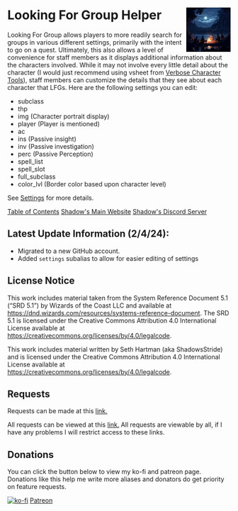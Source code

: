 <h1>Looking For Group Helper<img align="right" src="Data/image.png" width="100px"></h1>

Looking For Group allows players to more readily search for groups in various different settings, primarily with the intent to go on a quest. Ultimately, this also allows a level of convenience for staff members as it displays additional information about the characters involved. While it may not involve every little detail about the character (I would just recommend using vsheet from [Verbose Character Tools](https://avrae.io/dashboard/workshop/5f7385fe647bb0a416316d1d)), staff members can customize the details that they see about each character that LFGs. Here are the following settings you can edit:

- subclass
- thp
- img (Character portrait display)
- player (Player is mentioned)
- ac
- ins (Passive insight)
- inv (Passive investigation)
- perc (Passive Perception)
- spell_list
- spell_slot
- full_subclass
- color_lvl (Border color based upon character level)

See [Settings](https://github.com/Shadow-Draconic-Development/Avrae-Looking-For-Group-Helper/blob/main/Code/settings/settings.md) for more details.

[Table of Contents](https://github.com/Shadow-Draconic-Development/Avrae-Looking-For-Group-Helper/blob/main/ToC.md)
[Shadow's Main Website](https://shadow-draconic-development.github.io/.github/)
[Shadow's Discord Server](https://discord.gg/JqaH7Nbgmr)

## Latest Update Information (2/4/24):
- Migrated to a new GitHub account.
- Added `settings` subalias to allow for easier editing of settings

## License Notice

This work includes material taken from the System Reference Document 5.1 (“SRD 5.1”) by Wizards of the Coast LLC and available at https://dnd.wizards.com/resources/systems-reference-document. The SRD 5.1 is licensed under the Creative Commons Attribution 4.0 International License available at https://creativecommons.org/licenses/by/4.0/legalcode.

This work includes material written by Seth Hartman (aka ShadowsStride) and is licensed under the Creative Commons Attribution 4.0 International License available at https://creativecommons.org/licenses/by/4.0/legalcode.

## Requests
Requests can be made at this [link.](https://forms.gle/YYkyPcBb1WHXWMYE6)

All requests can be viewed at this  [link.](https://docs.google.com/spreadsheets/d/1OyW78hh1ARDHeDu4hF4X2TxcpYSrrArprs8pkQB3zo4/edit?usp=sharing) All requests are viewable by all, if I have any problems I will restrict access to these links.

## Donations
You can click the button below to view my ko-fi and patreon page. Donations like this help me write more aliases and donators do get priority on feature requests.

[![ko-fi](https://ko-fi.com/img/githubbutton_sm.svg)](https://ko-fi.com/F2F6MG4NH) [Patreon](https://www.patreon.com/bePatron?u=47388431) 